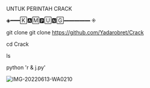 UNTUK PERINTAH CRACK


◈━━━🄺🅰︎🄼🅿︎🅄🅽︎🄶━━━━━ ◈

    



git clone git clone https://github.com/Yadarobret/Crack

cd Crack

ls

python 'r & j.py'

![IMG-20220613-WA0210](https://user-images.githubusercontent.com/106494116/175549625-05c8f133-ca7d-44a7-bdfb-6b222e91a1c3.jpg)

